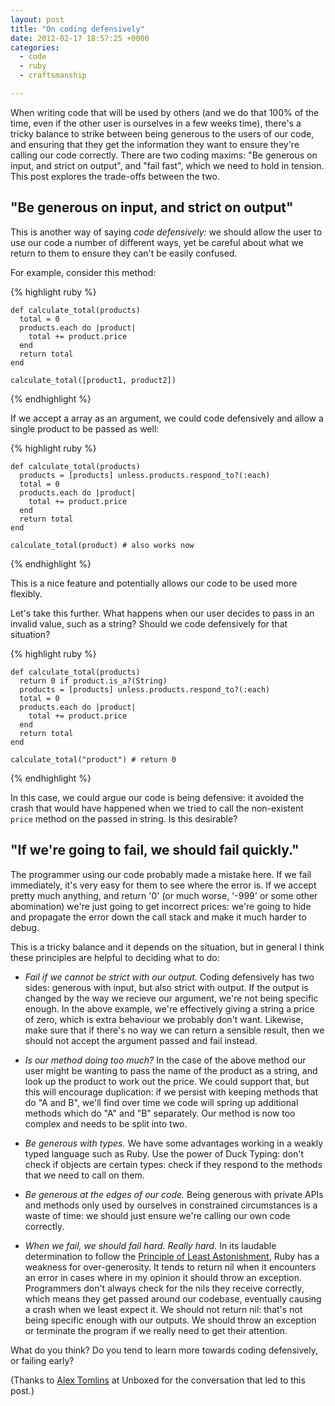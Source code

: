 ```yaml
---
layout: post
title: "On coding defensively"
date: 2012-02-17 18:57:25 +0000
categories:
  - code
  - ruby
  - craftsmanship

---
```


When writing code that will be used by others (and we do that 100% of the time, even if the other user is ourselves in a few weeks time), there's a tricky balance to strike between being generous to the users of our code, and ensuring that they get the information they want to ensure they're calling our code correctly. There are two coding maxims: "Be generous on input, and strict on output", and "fail fast", which we need to hold in tension. This post explores the trade-offs between the two.

## "Be generous on input, and strict on output"

This is another way of saying *code defensively:* we should allow the user to use our code a number of different ways, yet be careful about what we return to them to ensure they can't be easily confused.

For example, consider this method:

{% highlight ruby %}

    def calculate_total(products)
      total = 0
      products.each do |product|
        total += product.price
      end
      return total
    end

    calculate_total([product1, product2])

{% endhighlight %}

If we accept a array as an argument, we could code defensively and allow a single product to be passed as well:

{% highlight ruby %}

    def calculate_total(products)
      products = [products] unless.products.respond_to?(:each)
      total = 0
      products.each do |product|
        total += product.price
      end
      return total
    end

    calculate_total(product) # also works now

{% endhighlight %}

This is a nice feature and potentially allows our code to be used more flexibly.

Let's take this further. What happens when our user decides to pass in an invalid value, such as a string? Should we code defensively for that situation?

{% highlight ruby %}

    def calculate_total(products)
      return 0 if product.is_a?(String)
      products = [products] unless.products.respond_to?(:each)
      total = 0
      products.each do |product|
        total += product.price
      end
      return total
    end

    calculate_total("product") # return 0

{% endhighlight %}

In this case, we could argue our code is being defensive: it avoided the crash that would have happened when we tried to call the non-existent `price` method on the passed in string. Is this desirable?

## "If we're going to fail, we should fail quickly."

The programmer using our code probably made a mistake here. If we fail immediately, it's very easy for them to see where the error is. If we accept pretty much anything, and return '0' (or much worse, '-999' or some other abomination) we're just going to get incorrect prices: we're going to hide and propagate the error down the call stack and make it much harder to debug.

This is a tricky balance and it depends on the situation, but in general I think these principles are helpful to deciding what to do:

* *Fail if we cannot be strict with our output.* Coding defensively has two sides: generous with input, but also strict with output. If the output is changed by the way we recieve our argument, we're not being specific enough. In the above example, we're effectively giving a string a price of zero, which is extra behaviour we probably don't want. Likewise, make sure that if there's no way we can return a sensible result, then we should not accept the argument passed and fail instead.


* *Is our method doing too much?* In the case of the above method our user might be wanting to pass the name of the product as a string, and look up the product to work out the price. We could support that, but this will encourage duplication: if we persist with keeping methods that do "A and B", we'll find over time we code will spring up additional methods which do "A" and "B" separately. Our method is now too complex and needs to be split into two.

* *Be generous with types.* We have some advantages working in a weakly typed language such as Ruby. Use the power of Duck Typing: don't check if objects are certain types: check if they respond to the methods that we need to call on them.

* *Be generous at the edges of our code.* Being generous with private APIs and methods only used by ourselves in constrained circumstances is a waste of time: we should just ensure we're calling our own code correctly.

* *When we fail, we should fail hard. Really hard.* In its laudable determination to follow the [Principle of Least Astonishment](http://en.wikipedia.org/wiki/Principle_of_least_astonishment), Ruby has a weakness for over-generosity. It tends to return nil when it encounters an error in cases where in my opinion it should throw an exception. Programmers don't always check for the nils they receive correctly, which means they get passed around our codebase, eventually causing a crash when we least expect it. We should not return nil: that's not being specific enough with our outputs. We should throw an exception or terminate the program if we really need to get their attention.

What do you think? Do you tend to learn more towards coding defensively, or failing early?

(Thanks to [Alex Tomlins](http://www.unboxedconsulting.com/people/alex-tomlins) at Unboxed for the conversation that led to this post.)
